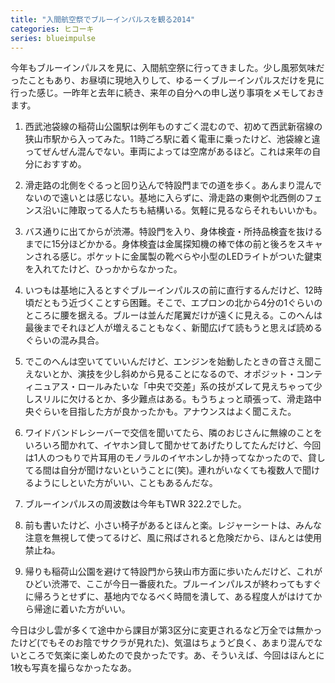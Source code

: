 ```yaml
---
title: "入間航空祭でブルーインパルスを観る2014"
categories: ヒコーキ
series: blueimpulse
---
```


今年もブルーインパルスを見に、入間航空祭に行ってきました。少し風邪気味だったこともあり、お昼頃に現地入りして、ゆるーくブルーインパルスだけを見に行った感じ。一昨年と去年に続き、来年の自分への申し送り事項をメモしておきます。

1. 西武池袋線の稲荷山公園駅は例年ものすごく混むので、初めて西武新宿線の狭山市駅から入ってみた。11時ごろ駅に着く電車に乗ったけど、池袋線と違ってぜんぜん混んでない。車両によっては空席があるほど。これは来年の自分におすすめ。

1. 滑走路の北側をぐるっと回り込んで特設門までの道を歩く。あんまり混んでないので遠いとは感じない。基地に入らずに、滑走路の東側や北西側のフェンス沿いに陣取ってる人たちも結構いる。気軽に見るならそれもいいかも。

1. バス通りに出てからが渋滞。特設門を入り、身体検査・所持品検査を抜けるまでに15分ほどかかる。身体検査は金属探知機の棒で体の前と後ろをスキャンされる感じ。ポケットに金属製の靴べらや小型のLEDライトがついた鍵束を入れてたけど、ひっかからなかった。

1. いつもは基地に入るとすぐブルーインパルスの前に直行するんだけど、12時頃だともう近づくことすら困難。そこで、エプロンの北から4分の1ぐらいのところに腰を据える。ブルーは並んだ尾翼だけが遠くに見える。このへんは最後までそれほど人が増えることもなく、新聞広げて読もうと思えば読めるぐらいの混み具合。

1. でこのへんは空いてていいんだけど、エンジンを始動したときの音さえ聞こえないとか、演技を少し斜めから見ることになるので、オポジット・コンティニュアス・ロールみたいな「中央で交差」系の技がズレて見えちゃって少しスリルに欠けるとか、多少難点はある。もうちょっと頑張って、滑走路中央ぐらいを目指した方が良かったかも。アナウンスはよく聞こえた。

1. ワイドバンドレシーバーで交信を聞いてたら、隣のおじさんに無線のことをいろいろ聞かれて、イヤホン貸して聞かせてあげたりしてたんだけど、今回は1人のつもりで片耳用のモノラルのイヤホンしか持ってなかったので、貸してる間は自分が聞けないということに(笑)。連れがいなくても複数人で聞けるようにしといた方がいい、こともあるんだな。

1. ブルーインパルスの周波数は今年もTWR 322.2でした。

1. 前も書いたけど、小さい椅子があるとほんと楽。レジャーシートは、みんな注意を無視して使ってるけど、風に飛ばされると危険だから、ほんとは使用禁止ね。

1. 帰りも稲荷山公園を避けて特設門から狭山市方面に歩いたんだけど、これがひどい渋滞で、ここが今日一番疲れた。ブルーインパルスが終わってもすぐに帰ろうとせずに、基地内でなるべく時間を潰して、ある程度人がはけてから帰途に着いた方がいい。

今日は少し雲が多くて途中から課目が第3区分に変更されるなど万全では無かったけど(でもそのお陰でサクラが見れた)、気温はちょうど良く、あまり混んでないところで気楽に楽しめたので良かったです。あ、そういえば、今回はほんとに1枚も写真を撮らなかったなあ。
